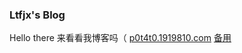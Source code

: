 ### Ltfjx's Blog
Hello there
来看看我博客吗（
[p0t4t0.1919810.com](p0t4t0.1919810.com)
[备用](ltfjx.github.io)